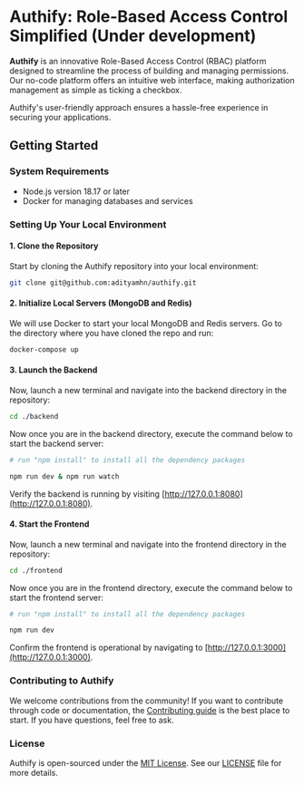 
# Authify: Role-Based Access Control Simplified (Under development)

**Authify** is an innovative Role-Based Access Control (RBAC) platform designed to streamline the process of building and managing permissions. Our no-code platform offers an intuitive web interface, making authorization management as simple as ticking a checkbox. 

Authify's user-friendly approach ensures a hassle-free experience in securing your applications.

## Getting Started

### System Requirements

- Node.js version 18.17 or later
- Docker for managing databases and services

### Setting Up Your Local Environment

#### 1. Clone the Repository

Start by cloning the Authify repository into your local environment:

```bash
git clone git@github.com:adityamhn/authify.git
```

#### 2. Initialize Local Servers (MongoDB and Redis)

We will use Docker to start your local MongoDB and Redis servers. Go to the directory where you have cloned the repo and run:

```bash
docker-compose up
```

#### 3. Launch the Backend

Now, launch a new terminal and navigate into the backend directory in the repository: 

```bash
cd ./backend
```

Now once you are in the backend directory, execute the command below to start the backend server:

```bash
# run "npm install" to install all the dependency packages

npm run dev & npm run watch
```

Verify the backend is running by visiting [http://127.0.0.1:8080](http://127.0.0.1:8080).

#### 4. Start the Frontend

Now, launch a new terminal and navigate into the frontend directory in the repository: 

```bash
cd ./frontend
```

Now once you are in the frontend directory, execute the command below to start the frontend server:

```bash
# run "npm install" to install all the dependency packages

npm run dev
```

Confirm the frontend is operational by navigating to [http://127.0.0.1:3000](http://127.0.0.1:3000).

### Contributing to Authify
We welcome contributions from the community! If you want to contribute through code or documentation, the [Contributing guide](https://github.com/adityamhn/authify/blob/main/CONTRIBUTING.md) is the best place to start. If you have questions, feel free to ask.

### License
Authify is open-sourced under the [MIT License](https://choosealicense.com/licenses/mit/). See our [LICENSE](https://raw.githubusercontent.com/adityamhn/authify/main/LICENSE) file for more details.

